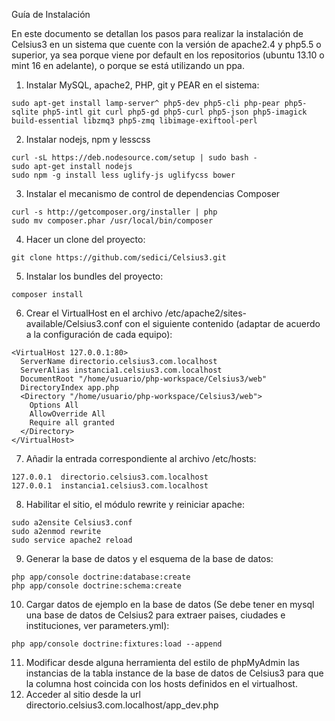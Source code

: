 Guía de Instalación

En este documento se detallan los pasos para realizar la instalación de Celsius3 en un sistema que cuente con la versión de apache2.4 y php5.5 o superior, ya sea porque viene por default en los repositorios (ubuntu 13.10 o mint 16 en adelante), o porque se está utilizando un ppa.

   1. Instalar MySQL, apache2, PHP, git y PEAR en el sistema:

    sudo apt-get install lamp-server^ php5-dev php5-cli php-pear php5-sqlite php5-intl git curl php5-gd php5-curl php5-json php5-imagick build-essential libzmq3 php5-zmq libimage-exiftool-perl

   2. Instalar nodejs, npm y lesscss

    curl -sL https://deb.nodesource.com/setup | sudo bash -
    sudo apt-get install nodejs
    sudo npm -g install less uglify-js uglifycss bower

   3. Instalar el mecanismo de control de dependencias Composer

    curl -s http://getcomposer.org/installer | php
    sudo mv composer.phar /usr/local/bin/composer

   4. Hacer un clone del proyecto:

    git clone https://github.com/sedici/Celsius3.git

   5. Instalar los bundles del proyecto:

    composer install

   6. Crear el VirtualHost en el archivo /etc/apache2/sites-available/Celsius3.conf con el siguiente contenido (adaptar de acuerdo a la configuración de cada equipo):

    <VirtualHost 127.0.0.1:80>
      ServerName directorio.celsius3.com.localhost
      ServerAlias instancia1.celsius3.com.localhost
      DocumentRoot "/home/usuario/php-workspace/Celsius3/web" 
      DirectoryIndex app.php
      <Directory "/home/usuario/php-workspace/Celsius3/web">
        Options All
        AllowOverride All
        Require all granted
      </Directory>
    </VirtualHost>

   7. Añadir la entrada correspondiente al archivo /etc/hosts:

    127.0.0.1  directorio.celsius3.com.localhost
    127.0.0.1  instancia1.celsius3.com.localhost

   8. Habilitar el sitio, el módulo rewrite y reiniciar apache:

    sudo a2ensite Celsius3.conf
    sudo a2enmod rewrite
    sudo service apache2 reload

   9. Generar la base de datos y el esquema de la base de datos:

    php app/console doctrine:database:create
    php app/console doctrine:schema:create

   10. Cargar datos de ejemplo en la base de datos (Se debe tener en mysql una base de datos de Celsius2 para extraer paises, ciudades e instituciones, ver parameters.yml):

    php app/console doctrine:fixtures:load --append

   11. Modificar desde alguna herramienta del estilo de phpMyAdmin las instancias de la tabla instance de la base de datos de Celsius3 para que la columna host coincida con los hosts definidos en el virtualhost.
   12. Acceder al sitio desde la url directorio.celsius3.com.localhost/app_dev.php

